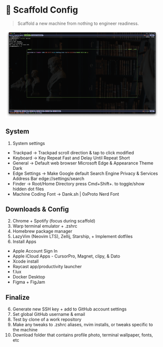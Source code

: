 # 🔧 Scaffold Config

> Scaffold a new machine from nothing to engineer readiness.

<img src="./assets/Setup.png" />

## System

1. System settings

- Trackpad -> Trackpad scroll direction & tap to click modified
- Keyboard -> Key Repeat Fast and Delay Until Repeat Short
- General -> Default web browser Microsoft Edge & Appearance Theme Dark
- Edge Settings -> Make Google default Search Engine Privacy & Services Address Bar edge://settings/search
- Finder -> Root/Home Directory press Cmd+Shift+. to toggle/show hidden dot files
- Machine Coding Font -> Dank.sh | 0xProto Nerd Font

## Downloads & Config

2. Chrome + Spotify (focus during scaffold)
3. Warp terminal emulator + .zshrc
3. Homebrew package manager
4. LazyVim (Neovim LTS), Zellij, Starship, + Implement dotfiles
5. Install Apps

- Apple Account Sign In
- Apple iCloud Apps - CursorPro, Magnet, clipy, & Dato
- Xcode install
- Raycast app/productivity launcher
- f.lux
- Docker Desktop
- Figma + FigJam

## Finalize

6. Generate new SSH key + add to GitHub account settings
7. Set global GitHub username & email
8. Test by clone of a work repository
9. Make any tweaks to .zshrc aliases, nvim installs, or tweaks specific to the machine
10. Download folder that contains profile photo, terminal wallpaper, fonts, etc
